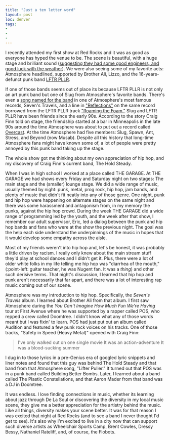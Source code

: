 ```yaml
---
title: "Just a ten letter word"
layout: post
loc: denver
tags:
-
-
-
---
```

I recently attended my first show at Red Rocks and it was as good as everyone has hyped the venue to be. The scene is beautiful, with a huge stage and brilliant sound ([suggesting they had some good engineers, and good luck with the weather](http://www.cpr.org/news/story/red-rocks-acoustical-challenges-offset-iconic-setting)). We were also seeing some of my favorite acts: Atmosphere headlined, supported by Brother Ali, Lizzo, and the 16-years-defunct punk band [LFTR PLLR](https://en.wikipedia.org/wiki/Lifter_Puller).

If one of those bands seems out of place its because LFTR PLLR is not only an art punk band but one of Slug from Atmosphere's favorite bands. There's even a [song named for the band](http://genius.com/Atmosphere-lifter-puller-lyrics) in one of Atmosphere's most famous records, Seven's Travels, and a line in ["Reflections"](http://genius.com/331626) on the same record borrowed from the LFTR PLLR track ["Roaming the Foam."](http://genius.com/5000037) Slug and LFTR PLLR have been friends since the early 90s. According to the story Craig Finn told on stage, the friendship started at a bar in Minneapolis in the late 90s around the time Atmosphere was about to put out a record called [Overcast](http://genius.com/albums/Atmosphere/Overcast). At the time Atmosphere had five members: Slug, Spawn, Ant, Stress, and Beyond (now Musab). Despite all this history that long-time Atmosphere fans might have known some of, a lot of people were pretty annoyed by this punk band taking up the stage.

The whole show got me thinking about my own appreciation of hip hop, and my discovery of Craig Finn's current band, The Hold Steady.

When I was in high school I worked at a place called THE GARAGE. At THE GARAGE we had shows every Friday and Saturday night on two stages: The main stage and the (smaller) lounge stage. We did a wide range of music, usually themed by night: punk, metal, prog rock, hip hop, jam bands, and plenty of music that didn't fit neatly into any of those genre. One night, punk and hip hop were happening on alternate stages on the same night and there was some harassment and antagonism from, in my memory the punks, against the hip hop crowd. During the week THE GARAGE did a wide range of programming led by the youth, and the week after that show, I remember our adult supervisor, Eric, led a dialog between the punk and hip hop bands and fans who were at the show the previous night. The goal was the help each side understand the underpinnings of the music in hopes that it would develop some empathy across the aisle.

Most of my friends weren't into hip hop and, let's be honest, it was probably a little driven by racism. I really only knew about the main stream stuff they'd play at school dances and I didn't get it. Plus, there were a lot of older white folks in my life telling me hip hop was "diarrhea of the mouth," (:point-left: guitar teacher, he was Nugent fan. It was a *thing*) and other such derisive terms. That night's discussion, I learned that hip hop and punk aren't necessarily that far apart, and there was a lot of interesting rap music coming out of our scene.

Atmosphere was my introduction to hip hop. Specifically, the _Seven's Travels_ album. I learned about Brother Ali from that album. I first saw Atmosphere during the _You Can't Imagine How Much Fun We're Having_ tour at First Avenue where he was supported by a rapper called POS, who repped a crew called Doomtree. I didn't know what any of those words meant but I was fixin' to learn. POS had just put out an album called Audition and featured a few punk rock voices on his tracks. One of those tracks, "Safety in Speed (Heavy Metal)" opened with Craig Finn:

> I've only walked out on one single movie
It was an action-adventure
It was a blood-sucking summer

I dug in to those lyrics in a pre-Genius era of googled lyric snippets and liner notes and found that this guy was behind The Hold Steady and that band from that Atmosphere song, "Lifter Puller." It turned out that POS was in a punk band called Building Better Bombs. Later, I learned about a band called The Plastic Constellations, and that Aaron Mader from that band was a DJ in Doomtree.

It was endless. I love finding connections in music, whether its learning about jazz through De La Soul or discovering the diversity in my local music scene, they give me a better appreciation for the artistry behind the music. Like all things, diversity makes your scene better. It was for that reason I was excited that night at Red Rocks (and to see a band I never thought I'd get to see). It's also why I'm excited to live in a city now that can support such diverse artists as Wheelchair Sports Camp, Brent Cowles, Dressy Bessy, Nathaniel Rateliff, and, of course, the Flobots.
